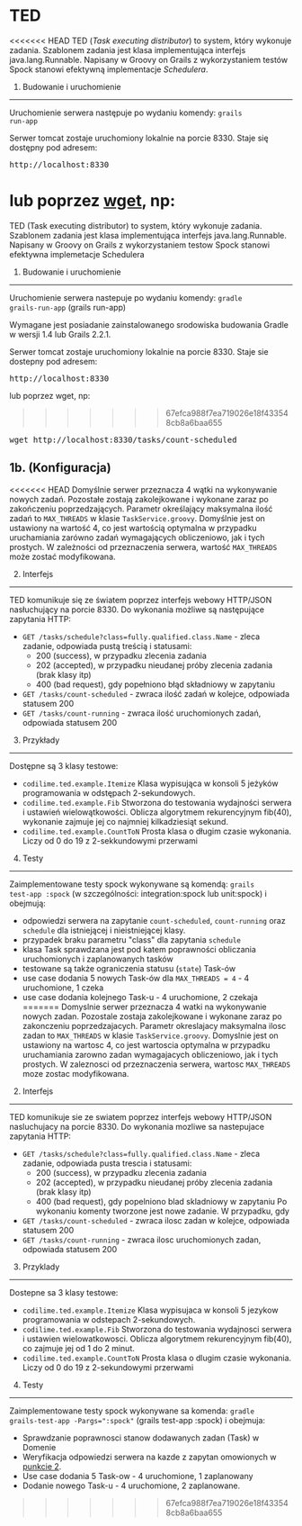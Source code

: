 TED
===

<<<<<<< HEAD
TED (<i>Task executing distributor</i>) to system, który wykonuje zadania. Szablonem zadania jest klasa implementująca interfejs java.lang.Runnable.
Napisany w Groovy on Grails z wykorzystaniem testów Spock stanowi efektywną implementacje <i>Schedulera</i>.

1. Budowanie i uruchomienie
---
Uruchomienie serwera następuje po wydaniu komendy:
<code>grails run-app</code>

Serwer tomcat zostaje uruchomiony lokalnie na porcie 8330. Staje się dostępny pod adresem:
<pre>http://localhost:8330</pre>

lub poprzez <a href="http://www.gnu.org/software/wget/">wget</a>, np:
=======
TED (Task executing distributor) to system, który wykonuje zadania. Szablonem zadania jest klasa implementująca interfejs java.lang.Runnable. Napisany w Groovy on Grails z wykorzystaniem testow Spock stanowi efektywna implemetacje Schedulera

1. Budowanie i uruchomienie
---
Uruchomienie serwera nastepuje po wydaniu komendy: <code>gradle grails-run-app</code> (grails run-app)

Wymagane jest posiadanie zainstalowanego srodowiska budowania Gradle w wersji 1.4 lub Grails 2.2.1.

Serwer tomcat zostaje uruchomiony lokalnie na porcie 8330. Staje sie dostepny pod adresem:
<pre>http://localhost:8330</pre>
lub poprzez wget, np:
>>>>>>> 67efca988f7ea719026e18f433548cb8a6baa655
<pre>wget http://localhost:8330/tasks/count-scheduled</pre>

1b. (Konfiguracja)
---
<<<<<<< HEAD
Domyślnie serwer przeznacza 4 wątki na wykonywanie nowych zadań. Pozostałe zostają zakolejkowane i wykonane zaraz po zakończeniu poprzedzających.
Parametr określający maksymalna ilość zadań to <code>MAX_THREADS</code> w klasie <code>TaskService.groovy</code>. Domyślnie jest on ustawiony 
na wartość 4, co jest wartością optymalna w przypadku uruchamiania zarówno zadań wymagających obliczeniowo, jak i tych prostych.
W zależności od przeznaczenia serwera, wartość <code>MAX_THREADS</code> może zostać modyfikowana.

2. Interfejs
---
TED komunikuje się ze światem poprzez interfejs webowy HTTP/JSON nasłuchujący na porcie 8330. Do wykonania możliwe są następujące zapytania HTTP:
* <code>GET /tasks/schedule?class=fully.qualified.class.Name</code> - zleca zadanie, odpowiada pustą treścią i statusami:
  - 200 (success), w przypadku zlecenia zadania
  - 202 (accepted), w przypadku nieudanej próby zlecenia zadania (brak klasy itp)
  - 400 (bad request), gdy popełniono błąd składniowy w zapytaniu
* <code>GET /tasks/count-scheduled</code> - zwraca ilość zadań w kolejce, odpowiada statusem 200
* <code>GET /tasks/count-running</code> - zwraca ilość uruchomionych zadań, odpowiada statusem 200


3. Przykłady
---
Dostępne są 3 klasy testowe:
* <code>codilime.ted.example.Itemize</code>
    Klasa wypisująca w konsoli 5 jeżyków programowania w odstępach 2-sekundowych.
* <code>codilime.ted.example.Fib</code>
    Stworzona do testowania wydajności serwera i ustawień wielowątkowości. Oblicza algorytmem rekurencyjnym fib(40), wykonanie zajmuje jej co najmniej kilkadziesiąt sekund.
* <code>codilime.ted.example.CountToN</code>
    Prosta klasa o długim czasie wykonania. Liczy od 0 do 19 z 2-sekkundowymi przerwami


4. Testy
---
Zaimplementowane testy spock wykonywane są komendą:
<code>grails test-app :spock</code> (w szczególności: integration:spock lub unit:spock) i obejmują:
* odpowiedzi serwera na zapytanie <code>count-scheduled</code>, <code>count-running</code> oraz <code>schedule</code> dla istniejącej i nieistniejącej klasy.
* przypadek braku parametru "class" dla zapytania <code>schedule</code>
* klasa Task sprawdzana jest pod katem poprawności obliczania uruchomionych i zaplanowanych tasków
* testowane są także ograniczenia statusu (<code>state</code>) Task-ów
* use case dodania 5 nowych Task-ów dla <code>MAX_THREADS = 4</code> - 4 uruchomione, 1 czeka
* use case dodania kolejnego Task-u - 4 uruchomione, 2 czekaja
=======
Domyslnie serwer przeznacza 4 watki na wykonywanie nowych zadan. Pozostale zostaja zakolejkowane i wykonane zaraz po zakonczeniu poprzedzajacych. Parametr okreslajacy maksymalna ilosc zadan to <code>MAX_THREADS</code>
w klasie <code>TaskService.groovy</code>. Domyslnie jest on ustawiony na wartosc 4, co jest wartoscia optymalna w przypadku uruchamiania zarowno zadan wymagajacych obliczeniowo, jak i tych prostych. W zaleznosci od przeznaczenia serwera, wartosc <code>MAX_THREADS</code> moze zostac modyfikowana.

2. Interfejs
---
TED komunikuje sie ze swiatem poprzez interfejs webowy HTTP/JSON nasluchujacy na porcie 8330. Do wykonania mozliwe sa nastepujace zapytania HTTP:
*  <code>GET /tasks/schedule?class=fully.qualified.class.Name</code> - zleca zadanie, odpowiada pusta trescia i statusami:
	- 200 (success), w przypadku zlecenia zadania
	- 202 (accepted), w przypadku nieudanej próby zlecenia zadania (brak klasy itp)
	- 400 (bad request), gdy popelniono blad skladniowy w zapytaniu Po wykonaniu komenty tworzone jest nowe zadanie. W przypadku, gdy
*  <code>GET /tasks/count-scheduled</code> - zwraca ilosc zadan w kolejce, odpowiada statusem 200
*  <code>GET /tasks/count-running</code> - zwraca ilosc uruchomionych zadan, odpowiada statusem 200

3. Przyklady
---
Dostepne sa 3 klasy testowe:
*	<code>codilime.ted.example.Itemize</code> Klasa wypisujaca w konsoli 5 jezykow programowania w odstepach 2-sekundowych.
*	<code>codilime.ted.example.Fib</code> Stworzona do testowania wydajnosci serwera i ustawien wielowatkowosci. Oblicza algorytmem rekurencyjnym fib(40), co zajmuje jej od 1 do 2 minut.
*	<code>codilime.ted.example.CountToN</code> Prosta klasa o dlugim czasie wykonania. Liczy od 0 do 19 z 2-sekundowymi przerwami

4. Testy
---
Zaimplementowane testy spock wykonywane sa komenda: <code>gradle grails-test-app -Pargs=":spock"</code> (grails test-app :spock) i obejmuja:
* Sprawdzanie poprawnosci stanow dodawanych zadan (Task) w Domenie
* Weryfikacja odpowiedzi serwera na kazde z zapytan omowionych w <a href="https://github.com/makciook/TED/blob/master/README.md#2-interfejs">punkcie 2</a>.
* Use case dodania 5 Task-ow - 4 uruchomione, 1 zaplanowany
* Dodanie nowego Task-u - 4 uruchomione, 2 zaplanowane.
>>>>>>> 67efca988f7ea719026e18f433548cb8a6baa655
